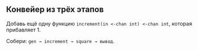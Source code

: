 ## Конвейер из трёх этапов

Добавь ещё одну функцию ```increment(in <-chan int) <-chan int```, которая прибавляет 1.

Собери: ```gen → increment → square → вывод```.